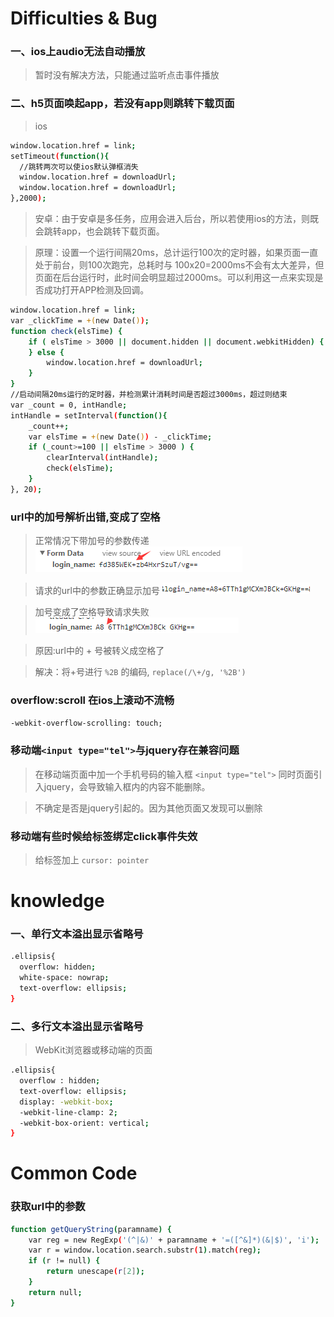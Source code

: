 # Difficulties & Bug

### 一、ios上audio无法自动播放
>暂时没有解决方法，只能通过监听点击事件播放

### 二、h5页面唤起app，若没有app则跳转下载页面
>ios

```bash
window.location.href = link;
setTimeout(function(){
  //跳转两次可以使ios默认弹框消失
  window.location.href = downloadUrl;
  window.location.href = downloadUrl;
},2000);
```
>安卓：由于安卓是多任务，应用会进入后台，所以若使用ios的方法，则既会跳转app，也会跳转下载页面。

>原理：设置一个运行间隔20ms，总计运行100次的定时器，如果页面一直处于前台，则100次跑完，总耗时与 100x20=2000ms不会有太大差异，但页面在后台运行时，此时间会明显超过2000ms。可以利用这一点来实现是否成功打开APP检测及回调。

```bash
window.location.href = link;
var _clickTime = +(new Date());
function check(elsTime) {
    if ( elsTime > 3000 || document.hidden || document.webkitHidden) {
    } else {
        window.location.href = downloadUrl;
    }
}
//启动间隔20ms运行的定时器，并检测累计消耗时间是否超过3000ms，超过则结束
var _count = 0, intHandle;
intHandle = setInterval(function(){
    _count++;
    var elsTime = +(new Date()) - _clickTime;
    if (_count>=100 || elsTime > 3000 ) {
        clearInterval(intHandle);
        check(elsTime);
    }
}, 20);
```
### url中的加号解析出错,变成了空格

>正常情况下带加号的参数传递
![正常情况下带加号的参数传递](../images/normal.png "正常情况下带加号的参数传递")

>请求的url中的参数正确显示加号
![请求的url中的参数正确显示加号](../images/err1.png "请求的url中的参数正确显示加号")

>加号变成了空格导致请求失败
![错误：加号变成了空格导致请求失败](../images/err.png "错误：加号变成了空格导致请求失败")

>原因:url中的 + 号被转义成空格了

>解决：将+号进行 `%2B` 的编码,  `replace(/\+/g, '%2B')` 
 
### overflow:scroll 在ios上滚动不流畅
`-webkit-overflow-scrolling: touch;`

### 移动端`<input type="tel">`与jquery存在兼容问题
>在移动端页面中加一个手机号码的输入框
`<input type="tel">`
同时页面引入jquery，会导致输入框内的内容不能删除。

>不确定是否是jquery引起的。因为其他页面又发现可以删除

### 移动端有些时候给标签绑定click事件失效
>给标签加上 ` cursor: pointer `


# knowledge
### 一、单行文本溢出显示省略号

``` bash
.ellipsis{
  overflow: hidden;
  white-space: nowrap;
  text-overflow: ellipsis;
}
```

### 二、多行文本溢出显示省略号
>WebKit浏览器或移动端的页面

``` bash
.ellipsis{
  overflow : hidden;
  text-overflow: ellipsis;
  display: -webkit-box;
  -webkit-line-clamp: 2;
  -webkit-box-orient: vertical;
}
```

# Common Code
### 获取url中的参数

```bash
function getQueryString(paramname) {
    var reg = new RegExp('(^|&)' + paramname + '=([^&]*)(&|$)', 'i');
    var r = window.location.search.substr(1).match(reg);
    if (r != null) {
        return unescape(r[2]);
    }
    return null;
}
```
